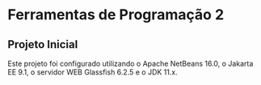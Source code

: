 # Ferramentas de Programação 2

## Projeto Inicial
Este projeto foi configurado utilizando o Apache NetBeans 16.0, o Jakarta EE 9.1, o servidor WEB Glassfish 6.2.5 e o JDK 11.x.

